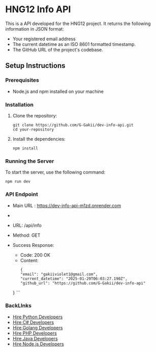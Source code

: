 # HNG12 Info API

This is a API developed for the HNG12 project. It returns the following information in JSON format:

- Your registered email address
- The current datetime as an ISO 8601 formatted timestamp.
- The GitHub URL of the project's codebase.

## Setup Instructions

### Prerequisites

- Node.js and npm installed on your machine

### Installation

1. Clone the repository:
   ```
   git clone https://github.com/G-Gakii/dev-info-api.git
   cd your-repository
   ```
2. Install the dependencies:
   ```
   npm install
   ```

### Running the Server

To start the server, use the following command:

```
npm run dev

```

### API Endpoint

- Main URL : https://dev-info-api-m1zd.onrender.com
-
- URL: /api/info
- Method: GET
- Success Response:

  - Code: 200 OK
  - Content:
    ```
    {
    "email": "gakiiviolet1@gmail.com",
    "current_datetime": "2025-01-29T06:03:27.190Z",
    "github_url": "https://github.com/G-Gakii/dev-info-api"
    ```

  } ```

### BackLInks

- [Hire Python Developers](https://hng.tech/hire/python-developers)
- [Hire C# Developers](https://hng.tech/hire/csharp-developers)
- [Hire Golang Developers](https://hng.tech/hire/golang-developers)
- [Hire PHP Developers](https://hng.tech/hire/php-developers)
- [Hire Java Developers](https://hng.tech/hire/java-developers)
- [Hire Node.js Developers](https://hng.tech/hire/nodejs-developers)
